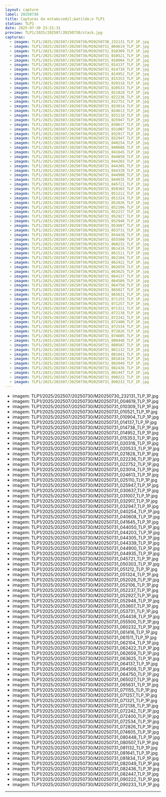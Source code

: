 ```yaml
---
layout: capture
label: 20250730
title: Capturas da esta&ccedil;&atilde;o TLP1
station: TLP1
date: 2025-07-30 23:21:31
preview: TLP1/2025/202507/20250730/stack.jpg
capturas:
  - imagem: TLP1/2025/202507/20250730/M20250730_232131_TLP_1P.jpg
  - imagem: TLP1/2025/202507/20250730/M20250731_004619_TLP_1P.jpg
  - imagem: TLP1/2025/202507/20250730/M20250731_010309_TLP_1P.jpg
  - imagem: TLP1/2025/202507/20250730/M20250731_010521_TLP_1P.jpg
  - imagem: TLP1/2025/202507/20250730/M20250731_010904_TLP_1P.jpg
  - imagem: TLP1/2025/202507/20250730/M20250731_014137_TLP_1P.jpg
  - imagem: TLP1/2025/202507/20250730/M20250731_014738_TLP_1P.jpg
  - imagem: TLP1/2025/202507/20250730/M20250731_014952_TLP_1P.jpg
  - imagem: TLP1/2025/202507/20250730/M20250731_015353_TLP_1P.jpg
  - imagem: TLP1/2025/202507/20250730/M20250731_020318_TLP_1P.jpg
  - imagem: TLP1/2025/202507/20250730/M20250731_020533_TLP_1P.jpg
  - imagem: TLP1/2025/202507/20250730/M20250731_021828_TLP_1P.jpg
  - imagem: TLP1/2025/202507/20250730/M20250731_022236_TLP_1P.jpg
  - imagem: TLP1/2025/202507/20250730/M20250731_022752_TLP_1P.jpg
  - imagem: TLP1/2025/202507/20250730/M20250731_023014_TLP_1P.jpg
  - imagem: TLP1/2025/202507/20250730/M20250731_024613_TLP_1P.jpg
  - imagem: TLP1/2025/202507/20250730/M20250731_025110_TLP_1P.jpg
  - imagem: TLP1/2025/202507/20250730/M20250731_025947_TLP_1P.jpg
  - imagem: TLP1/2025/202507/20250730/M20250731_030637_TLP_1P.jpg
  - imagem: TLP1/2025/202507/20250730/M20250731_031007_TLP_1P.jpg
  - imagem: TLP1/2025/202507/20250730/M20250731_032917_TLP_1P.jpg
  - imagem: TLP1/2025/202507/20250730/M20250731_032947_TLP_1P.jpg
  - imagem: TLP1/2025/202507/20250730/M20250731_040254_TLP_1P.jpg
  - imagem: TLP1/2025/202507/20250730/M20250731_040608_TLP_1P.jpg
  - imagem: TLP1/2025/202507/20250730/M20250731_041645_TLP_1P.jpg
  - imagem: TLP1/2025/202507/20250730/M20250731_044050_TLP_1P.jpg
  - imagem: TLP1/2025/202507/20250730/M20250731_044203_TLP_1P.jpg
  - imagem: TLP1/2025/202507/20250730/M20250731_044305_TLP_1P.jpg
  - imagem: TLP1/2025/202507/20250730/M20250731_044339_TLP_1P.jpg
  - imagem: TLP1/2025/202507/20250730/M20250731_044900_TLP_1P.jpg
  - imagem: TLP1/2025/202507/20250730/M20250731_044935_TLP_1P.jpg
  - imagem: TLP1/2025/202507/20250730/M20250731_045721_TLP_1P.jpg
  - imagem: TLP1/2025/202507/20250730/M20250731_050303_TLP_1P.jpg
  - imagem: TLP1/2025/202507/20250730/M20250731_051212_TLP_1P.jpg
  - imagem: TLP1/2025/202507/20250730/M20250731_051324_TLP_1P.jpg
  - imagem: TLP1/2025/202507/20250730/M20250731_052026_TLP_1P.jpg
  - imagem: TLP1/2025/202507/20250730/M20250731_052106_TLP_1P.jpg
  - imagem: TLP1/2025/202507/20250730/M20250731_052237_TLP_1P.jpg
  - imagem: TLP1/2025/202507/20250730/M20250731_052927_TLP_1P.jpg
  - imagem: TLP1/2025/202507/20250730/M20250731_052948_TLP_1P.jpg
  - imagem: TLP1/2025/202507/20250730/M20250731_053607_TLP_1P.jpg
  - imagem: TLP1/2025/202507/20250730/M20250731_053731_TLP_1P.jpg
  - imagem: TLP1/2025/202507/20250730/M20250731_054438_TLP_1P.jpg
  - imagem: TLP1/2025/202507/20250730/M20250731_055500_TLP_1P.jpg
  - imagem: TLP1/2025/202507/20250730/M20250731_060232_TLP_1P.jpg
  - imagem: TLP1/2025/202507/20250730/M20250731_061416_TLP_1P.jpg
  - imagem: TLP1/2025/202507/20250730/M20250731_061511_TLP_1P.jpg
  - imagem: TLP1/2025/202507/20250730/M20250731_062104_TLP_1P.jpg
  - imagem: TLP1/2025/202507/20250730/M20250731_062422_TLP_1P.jpg
  - imagem: TLP1/2025/202507/20250730/M20250731_062659_TLP_1P.jpg
  - imagem: TLP1/2025/202507/20250730/M20250731_063625_TLP_1P.jpg
  - imagem: TLP1/2025/202507/20250730/M20250731_064137_TLP_1P.jpg
  - imagem: TLP1/2025/202507/20250730/M20250731_064509_TLP_1P.jpg
  - imagem: TLP1/2025/202507/20250730/M20250731_064750_TLP_1P.jpg
  - imagem: TLP1/2025/202507/20250730/M20250731_065027_TLP_1P.jpg
  - imagem: TLP1/2025/202507/20250730/M20250731_065631_TLP_1P.jpg
  - imagem: TLP1/2025/202507/20250730/M20250731_071155_TLP_1P.jpg
  - imagem: TLP1/2025/202507/20250730/M20250731_071257_TLP_1P.jpg
  - imagem: TLP1/2025/202507/20250730/M20250731_071321_TLP_1P.jpg
  - imagem: TLP1/2025/202507/20250730/M20250731_072138_TLP_1P.jpg
  - imagem: TLP1/2025/202507/20250730/M20250731_072242_TLP_1P.jpg
  - imagem: TLP1/2025/202507/20250730/M20250731_072400_TLP_1P.jpg
  - imagem: TLP1/2025/202507/20250730/M20250731_072534_TLP_1P.jpg
  - imagem: TLP1/2025/202507/20250730/M20250731_072826_TLP_1P.jpg
  - imagem: TLP1/2025/202507/20250730/M20250731_074605_TLP_1P.jpg
  - imagem: TLP1/2025/202507/20250730/M20250731_080448_TLP_1P.jpg
  - imagem: TLP1/2025/202507/20250730/M20250731_080507_TLP_1P.jpg
  - imagem: TLP1/2025/202507/20250730/M20250731_081132_TLP_1P.jpg
  - imagem: TLP1/2025/202507/20250730/M20250731_081641_TLP_1P.jpg
  - imagem: TLP1/2025/202507/20250730/M20250731_081834_TLP_1P.jpg
  - imagem: TLP1/2025/202507/20250730/M20250731_082049_TLP_1P.jpg
  - imagem: TLP1/2025/202507/20250730/M20250731_082436_TLP_1P.jpg
  - imagem: TLP1/2025/202507/20250730/M20250731_082447_TLP_1P.jpg
  - imagem: TLP1/2025/202507/20250730/M20250731_090222_TLP_1P.jpg
  - imagem: TLP1/2025/202507/20250730/M20250731_090233_TLP_1P.jpg
---
```

  - imagem: TLP1/2025/202507/20250730/M20250730_232131_TLP_1P.jpg
  - imagem: TLP1/2025/202507/20250730/M20250731_004619_TLP_1P.jpg
  - imagem: TLP1/2025/202507/20250730/M20250731_010309_TLP_1P.jpg
  - imagem: TLP1/2025/202507/20250730/M20250731_010521_TLP_1P.jpg
  - imagem: TLP1/2025/202507/20250730/M20250731_010904_TLP_1P.jpg
  - imagem: TLP1/2025/202507/20250730/M20250731_014137_TLP_1P.jpg
  - imagem: TLP1/2025/202507/20250730/M20250731_014738_TLP_1P.jpg
  - imagem: TLP1/2025/202507/20250730/M20250731_014952_TLP_1P.jpg
  - imagem: TLP1/2025/202507/20250730/M20250731_015353_TLP_1P.jpg
  - imagem: TLP1/2025/202507/20250730/M20250731_020318_TLP_1P.jpg
  - imagem: TLP1/2025/202507/20250730/M20250731_020533_TLP_1P.jpg
  - imagem: TLP1/2025/202507/20250730/M20250731_021828_TLP_1P.jpg
  - imagem: TLP1/2025/202507/20250730/M20250731_022236_TLP_1P.jpg
  - imagem: TLP1/2025/202507/20250730/M20250731_022752_TLP_1P.jpg
  - imagem: TLP1/2025/202507/20250730/M20250731_023014_TLP_1P.jpg
  - imagem: TLP1/2025/202507/20250730/M20250731_024613_TLP_1P.jpg
  - imagem: TLP1/2025/202507/20250730/M20250731_025110_TLP_1P.jpg
  - imagem: TLP1/2025/202507/20250730/M20250731_025947_TLP_1P.jpg
  - imagem: TLP1/2025/202507/20250730/M20250731_030637_TLP_1P.jpg
  - imagem: TLP1/2025/202507/20250730/M20250731_031007_TLP_1P.jpg
  - imagem: TLP1/2025/202507/20250730/M20250731_032917_TLP_1P.jpg
  - imagem: TLP1/2025/202507/20250730/M20250731_032947_TLP_1P.jpg
  - imagem: TLP1/2025/202507/20250730/M20250731_040254_TLP_1P.jpg
  - imagem: TLP1/2025/202507/20250730/M20250731_040608_TLP_1P.jpg
  - imagem: TLP1/2025/202507/20250730/M20250731_041645_TLP_1P.jpg
  - imagem: TLP1/2025/202507/20250730/M20250731_044050_TLP_1P.jpg
  - imagem: TLP1/2025/202507/20250730/M20250731_044203_TLP_1P.jpg
  - imagem: TLP1/2025/202507/20250730/M20250731_044305_TLP_1P.jpg
  - imagem: TLP1/2025/202507/20250730/M20250731_044339_TLP_1P.jpg
  - imagem: TLP1/2025/202507/20250730/M20250731_044900_TLP_1P.jpg
  - imagem: TLP1/2025/202507/20250730/M20250731_044935_TLP_1P.jpg
  - imagem: TLP1/2025/202507/20250730/M20250731_045721_TLP_1P.jpg
  - imagem: TLP1/2025/202507/20250730/M20250731_050303_TLP_1P.jpg
  - imagem: TLP1/2025/202507/20250730/M20250731_051212_TLP_1P.jpg
  - imagem: TLP1/2025/202507/20250730/M20250731_051324_TLP_1P.jpg
  - imagem: TLP1/2025/202507/20250730/M20250731_052026_TLP_1P.jpg
  - imagem: TLP1/2025/202507/20250730/M20250731_052106_TLP_1P.jpg
  - imagem: TLP1/2025/202507/20250730/M20250731_052237_TLP_1P.jpg
  - imagem: TLP1/2025/202507/20250730/M20250731_052927_TLP_1P.jpg
  - imagem: TLP1/2025/202507/20250730/M20250731_052948_TLP_1P.jpg
  - imagem: TLP1/2025/202507/20250730/M20250731_053607_TLP_1P.jpg
  - imagem: TLP1/2025/202507/20250730/M20250731_053731_TLP_1P.jpg
  - imagem: TLP1/2025/202507/20250730/M20250731_054438_TLP_1P.jpg
  - imagem: TLP1/2025/202507/20250730/M20250731_055500_TLP_1P.jpg
  - imagem: TLP1/2025/202507/20250730/M20250731_060232_TLP_1P.jpg
  - imagem: TLP1/2025/202507/20250730/M20250731_061416_TLP_1P.jpg
  - imagem: TLP1/2025/202507/20250730/M20250731_061511_TLP_1P.jpg
  - imagem: TLP1/2025/202507/20250730/M20250731_062104_TLP_1P.jpg
  - imagem: TLP1/2025/202507/20250730/M20250731_062422_TLP_1P.jpg
  - imagem: TLP1/2025/202507/20250730/M20250731_062659_TLP_1P.jpg
  - imagem: TLP1/2025/202507/20250730/M20250731_063625_TLP_1P.jpg
  - imagem: TLP1/2025/202507/20250730/M20250731_064137_TLP_1P.jpg
  - imagem: TLP1/2025/202507/20250730/M20250731_064509_TLP_1P.jpg
  - imagem: TLP1/2025/202507/20250730/M20250731_064750_TLP_1P.jpg
  - imagem: TLP1/2025/202507/20250730/M20250731_065027_TLP_1P.jpg
  - imagem: TLP1/2025/202507/20250730/M20250731_065631_TLP_1P.jpg
  - imagem: TLP1/2025/202507/20250730/M20250731_071155_TLP_1P.jpg
  - imagem: TLP1/2025/202507/20250730/M20250731_071257_TLP_1P.jpg
  - imagem: TLP1/2025/202507/20250730/M20250731_071321_TLP_1P.jpg
  - imagem: TLP1/2025/202507/20250730/M20250731_072138_TLP_1P.jpg
  - imagem: TLP1/2025/202507/20250730/M20250731_072242_TLP_1P.jpg
  - imagem: TLP1/2025/202507/20250730/M20250731_072400_TLP_1P.jpg
  - imagem: TLP1/2025/202507/20250730/M20250731_072534_TLP_1P.jpg
  - imagem: TLP1/2025/202507/20250730/M20250731_072826_TLP_1P.jpg
  - imagem: TLP1/2025/202507/20250730/M20250731_074605_TLP_1P.jpg
  - imagem: TLP1/2025/202507/20250730/M20250731_080448_TLP_1P.jpg
  - imagem: TLP1/2025/202507/20250730/M20250731_080507_TLP_1P.jpg
  - imagem: TLP1/2025/202507/20250730/M20250731_081132_TLP_1P.jpg
  - imagem: TLP1/2025/202507/20250730/M20250731_081641_TLP_1P.jpg
  - imagem: TLP1/2025/202507/20250730/M20250731_081834_TLP_1P.jpg
  - imagem: TLP1/2025/202507/20250730/M20250731_082049_TLP_1P.jpg
  - imagem: TLP1/2025/202507/20250730/M20250731_082436_TLP_1P.jpg
  - imagem: TLP1/2025/202507/20250730/M20250731_082447_TLP_1P.jpg
  - imagem: TLP1/2025/202507/20250730/M20250731_090222_TLP_1P.jpg
  - imagem: TLP1/2025/202507/20250730/M20250731_090233_TLP_1P.jpg
---
